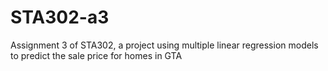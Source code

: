 # STA302-a3
Assignment 3 of STA302, a project using multiple linear regression models to predict the sale price for homes in GTA
